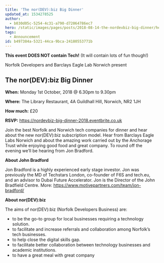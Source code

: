 ```yaml
---
title: 'The nor(DEV):biz Big Dinner'
updated_at: 1534278525
author:
  - b030d05c-5254-4c31-a790-d72064786ec7
hero: /static/images/pages/posts/2018-08-14-the-nordevbiz-big-dinner/hero.jpg
tags:
  - Announcement
id: b497384a-5321-44ca-9bca-24180553771b
---
```

**This event DOES NOT contain Tech!** (It will contain lots of fun though!)

Norfolk Developers and Barclays Eagle Lab Norwich present

## The nor(DEV):biz Big Dinner

**When:** Monday 1st October, 2018 @ 6.30pm to 9.30pm

**Where:** The Library Restaurant, 4A Guildhall Hill, Norwich, NR2 1JH

**How much:** £20

**RSVP:** <https://nordevbiz-big-dinner-2018.eventbrite.co.uk>

Join the best Norfolk and Norwich tech companies for dinner and hear about the new nor(DEV):biz subscription model. Hear from Barclays Eagle Labs Norwich and about the amazing work carried out by the Anchorage Trust while enjoying good food and great company. To round off the evening we’ll be hearing from Jon Bradford.

**About John Bradford**

Jon Bradford is a highly experienced early stage investor. Jon was previously the MD of Techstars London, co-founder of F6S and tech.eu, and an advisor to Dubai Future Accelerator. Jon is the Director of the John Bradfield Centre. More: <https://www.motivepartners.com/team/jon-bradford/>

**About nor(DEV):biz**

The aims of nor(DEV):biz (Norfolk Developers Business) are:

- to be the go-to group for local businesses requiring a technology solution.
- to facilitate and increase referrals and collaboration among Norfolk’s tech businesses.
- to help close the digital skills gap.
- to facilitate better collaboration between technology businesses and academic institutions.
- to have a great meal with great company
